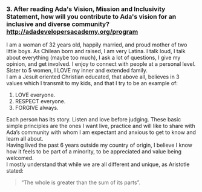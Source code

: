 ### 3. After reading Ada's Vision, Mission and Inclusivity Statement, how will you contribute to Ada's vision for an inclusive and diverse community? http://adadevelopersacademy.org/program

I am a woman of 32 years old, happily married, and proud mother of two little boys. As Chilean born and raised, I am very Latina. I talk loud, I talk about everything (maybe too much), I ask a lot of questions, I give my opinion, and get involved. I enjoy to connect with people at a personal level. Sister to 5 women, I LOVE my inner and extended family.  
I am a Jesuit oriented Christian educated, that above all, believes in 3 values which I transmit to my kids, and that I try to be an example of: 

1. LOVE everyone.
2. RESPECT everyone.
3. FORGIVE always. 

Each person has its story. Listen and love before judging. These basic simple principles are the ones I want live, practice and will like to share with Ada’s community with whom I am expectant and anxious to get to know and learn all about.  
Having lived the past 6 years outside my country of origin, I believe I know how it feels to be part of a minority, to be appreciated and value being welcomed.    
I mostly understand that while we are all different and unique, as Aristotle stated:
>“The whole is greater than the sum of its parts”.  
